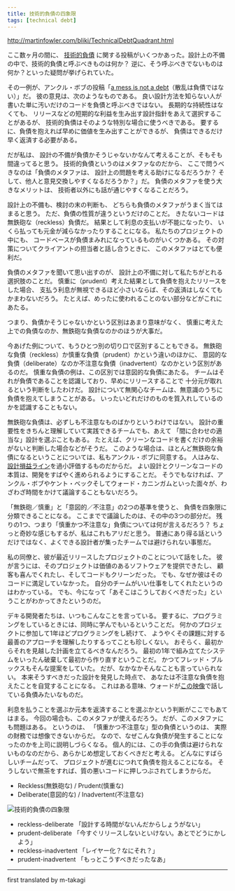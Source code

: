```yaml
---
title: 技術的負債の四象限
tags: [technical debt]
---
```


http://martinfowler.com/bliki/TechnicalDebtQuadrant.html

ここ数ヶ月の間に、
[技術的負債](/TechnicalDebt)
に関する投稿がいくつかあった。設計上の不備の中で、技術的負債と呼ぶべきものは何か？
逆に、そう呼ぶべきでないものは何か？といった疑問が挙げられていた。

その一例が、アンクル・ボブの投稿「[a mess is not a debt](http://blog.objectmentor.com/articles/2009/09/22/a-mess-is-not-a-technical-debt)（散乱は負債ではない）」だ。
彼の意見は、次のようなものである。
良い設計方法を知らない人が書いた単に汚いだけのコードを負債と呼ぶべきではない。
長期的な持続性はなくても、
リリースなどの短期的な利益を生み出す設計指針をあえて選択することがあるが、
技術的負債はそのような特別な場合に使うべきである。
要するに、負債を抱えれば早めに価値を生み出すことができるが、
負債はできるだけ早く返済する必要がある。

だが私は、
設計の不備が負債かそうじゃないかなんて考えることが、そもそも間違ってると思う。
技術的負債というのはメタファなのだから、
ここで問うべきなのは「負債のメタファは、
設計上の問題を考える助けになるだろうか？
そして、他人と意見交換しやすくなるだろうか？」だ。
負債のメタファを使う大きなメリットは、
技術者以外にも話が通じやすくなることだろう。

設計上の不備も、検討の末の判断も、
どちらも負債のメタファがうまく当てはまると思う。
ただ、負債の性質が違うというだけのことだ。
きたないコードは無鉄砲な（reckless）負債だ。
結果として利息の支払いが不能になったり、
いくら払っても元金が減らなかったりすることになる。
私たちのプロジェクトの中にも、
コードベースが負債まみれになっているものがいくつかある。
その対策についてクライアントの担当者と話し合うときに、
このメタファはとても便利だ。

負債のメタファを聞いて思い出すのが、
設計上の不備に対して私たちがとれる選択肢のことだ。
慎重に（prudent）考えた結果として負債を抱えたリリースをした場合、
支払う利息が無視できるほど小さいならば、その返済はしなくてもかまわないだろう。
たとえば、めったに使われることのない部分などがこれにあたる。

つまり、負債かそうじゃないかという区別はあまり意味がなく、
慎重に考えた上での負債なのか、無鉄砲な負債なのかのほうが大事だ。

今あげた例について、もうひとつ別の切り口で区別することもできる。
無鉄砲な負債（reckless）か慎重な負債（prudent）かという違いのほかに、
意図的な負債（deliberate）なのか不注意な負債（inadvertent）なのかという区別があるのだ。
慎重な負債の例は、この区別では意図的な負債にあたる。
チームはそれが負債であることを認識しており、早めにリリースすることで
十分元が取れるという判断をしたわけだ。
設計について無関心なチームは、無意識のうちに負債を抱えてしまうことがある。
いったいどれだけのものを質入れしているのかを認識することもない。

無鉄砲な負債は、必ずしも不注意なものばかりというわけではない。
設計の重要性をきちんと理解していて実践できるチームでも、あえて
「間に合わせの適当な」設計を選ぶこともある。
たとえば、クリーンなコードを書くだけの余裕がないと判断した場合などがそうだ。
このような場合は、ほとんど無鉄砲な負債になるということについては、私もアンクル・ボブに同意する。
人はみな、[設計損益ライン](/DesignPayoffLine)を過小評価するものだからだ。
よい設計とクリーンなコードの本質は、開発をすばやく進められるようにすることだ。
そうでもなければ、アンクル・ボブやケント・ベックそしてウォード・カニンガムといった面々が、わざわざ時間をかけて議論することもないだろう。

「無鉄砲／慎重」と「意図的／不注意」の2つの基準を使うと、
負債を四象限に分類できることになる。
ここまでで議論したのは、その中の3つの部分だ。
残りの1つ、つまり「慎重かつ不注意な」負債については何が言えるだろう？
ちょっと奇妙な感じもするが、私はこれもアリだと思う。
普通にあり得る話というだけではなく、よくできる設計者が集ったチームでは避けられない事態だ。

私の同僚と、彼が最近リリースしたプロジェクトのことについて話をした。
彼が言うには、そのプロジェクトは価値のあるソフトウェアを提供できたし、
顧客も喜んでくれたし、そしてコードもクリーンだった。
でも、なぜか彼はそのコードに満足していなかった。
自分のチームがいい仕事をしてくれたというのはわかっている。
でも、今になって「あそこはこうしておくべきだった」ということがわかってきたというのだ。

デキる開発者たちは、いつもこんなことを言っている。
要するに、プログラミングをしているときには、同時に学んでもいるということだ。
何かのプロジェクトに参加して1年ほどプログラミングをし続けて、
ようやくその課題に対する最善のアプローチを理解したりするってことも珍しくない。
おそらく、最初からそれを見越した計画を立てるべきなんだろう。
最初の1年で組み立てたシステムをいったん破棄して最初から作り直すということだ。
かつてフレッド・ブルックスもそんな提案をしていた。
だが、なかなかそんなことも言っていられない。
本来そうすべきだった設計を発見した時点で、
あなたは不注意な負債を抱えたことを自覚することになる。
これはある意味、ウォードが[この映像](http://www.c2.com/cgi/wiki?ComplexityAsDebt)で話している負債みたいなものだ。

利息を払うことを選ぶか元本を返済することを選ぶかという判断がここでもあてはまる。
今回の場合も、このメタファが使えるだろう。
だが、このメタファにも問題はある。
というのは、
「慎重かつ不注意な」型の負債というのは、
実際の財務では想像できないからだ。
なので、なぜこんな負債が発生することになったのかを上司に説明しづらくなる。
個人的には、この手の負債は避けられないものなのだから、あらかじめ想定しておくべきだと考える。
どんなにすばらしいチームだって、
プロジェクトが進むにつれて負債を抱えることになる。
そうしないで無茶をすれば、質の悪いコードに押しつぶされてしまうからだ。

* Reckless(無鉄砲な)  / Prudent(慎重な)
* Deliberate(意図的な) / Inadvertent(不注意な)


![技術的負債の四象限](http://martinfowler.com/bliki/images/techDebtQuadrant.png)

* reckless-deliberate 「設計する時間がないんだからしょうがない」
* prudent-deliberate 「今すぐリリースしないといけない。あとでどうにかしよう」
* reckless-inadvertent 「レイヤー化？なにそれ？」
* prudent-inadvertent 「もっとこうすべきだったなあ」

----

first translated by m-takagi
